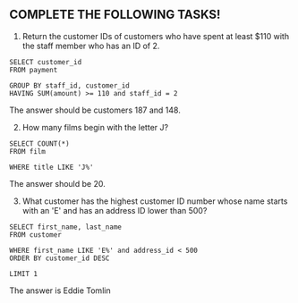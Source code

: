 ## COMPLETE THE FOLLOWING TASKS!

1. Return the customer IDs of customers who have spent at least $110 with the staff member who has an ID of 2.

```
SELECT customer_id
FROM payment

GROUP BY staff_id, customer_id
HAVING SUM(amount) >= 110 and staff_id = 2
```

The answer should be customers 187 and 148.

2. How many films begin with the letter J?
```
SELECT COUNT(*)
FROM film

WHERE title LIKE 'J%'
```

The answer should be 20.

3. What customer has the highest customer ID number whose name starts with an 'E' and has an address ID lower than 500?

```
SELECT first_name, last_name
FROM customer

WHERE first_name LIKE 'E%' and address_id < 500
ORDER BY customer_id DESC

LIMIT 1

```

The answer is Eddie Tomlin